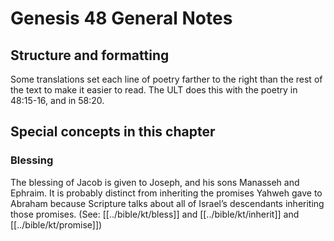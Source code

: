 # Genesis 48 General Notes
## Structure and formatting

Some translations set each line of poetry farther to the right than the rest of the text to make it easier to read. The ULT does this with the poetry in 48:15-16, and in 58:20.

## Special concepts in this chapter

### Blessing
The blessing of Jacob is given to Joseph, and his sons Manasseh and Ephraim. It is probably distinct from inheriting the promises Yahweh gave to Abraham because Scripture talks about all of Israel’s descendants inheriting those promises. (See: [[../bible/kt/bless]] and [[../bible/kt/inherit]] and [[../bible/kt/promise]])